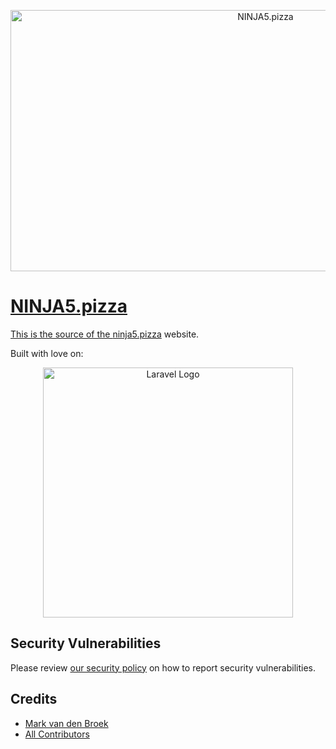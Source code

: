 <p align="center"><a href="https://ninja5.pizza" target="_blank"><img src="https://cdn.pizza.ninja/opengraph/ninja5/default-twitter-card-large.png" width="800" height="418" alt="NINJA5.pizza"></p>

# NINJA5.pizza

This is the source of the [ninja5.pizza][link-website] website.

Built with love on:

<p align="center"><a href="https://laravel.com" target="_blank"><img src="https://raw.githubusercontent.com/laravel/art/master/logo-lockup/5%20SVG/2%20CMYK/1%20Full%20Color/laravel-logolockup-cmyk-red.svg" width="400" alt="Laravel Logo"></a></p>

## Security Vulnerabilities

Please review [our security policy](../../security/policy) on how to report security vulnerabilities.

## Credits

- [Mark van den Broek](https://github.com/mvdnbrk)
- [All Contributors](../../contributors)

[link-website]: https://ninja5.pizza
